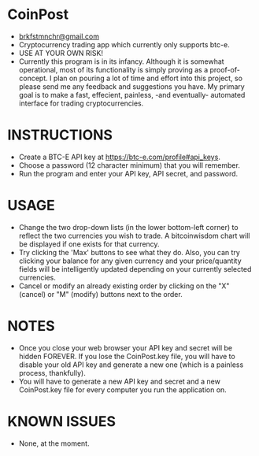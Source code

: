 CoinPost
========
* brkfstmnchr@gmail.com
* Cryptocurrency trading app which currently only supports btc-e.
* USE AT YOUR OWN RISK!
* Currently this program is in its infancy. Although it is somewhat operational, most of its functionality is simply proving as a proof-of-concept. I plan on pouring a lot of time and effort into this project, so please send me any feedback and suggestions you have. My primary goal is to make a fast, effecient, painless, -and eventually- automated interface for trading cryptocurrencies.

INSTRUCTIONS
==========================================================================
* Create a BTC-E API key at https://btc-e.com/profile#api_keys.
* Choose a password (12 character minimum) that you will remember.
* Run the program and enter your API key, API secret, and password. 

USAGE
==========================================================================
* Change the two drop-down lists (in the lower bottom-left corner) to reflect the two currencies you wish to trade. A bitcoinwisdom chart will be displayed if one exists for that currency.
* Try clicking the 'Max' buttons to see what they do. Also, you can try clicking your balance for any given currency and your price/quantity fields will be intelligently updated depending on your currently selected currencies.
* Cancel or modify an already existing order by clicking on the "X" (cancel) or "M" (modify) buttons next to the order.


NOTES
==========================================================================
* Once you close your web browser your API key and secret will be hidden FOREVER. If you lose the CoinPost.key file, you will have to disable your old API key and generate a new one (which is a painless process, thankfully).
* You will have to generate a new API key and secret and a new CoinPost.key file for every computer you run the application on.

KNOWN ISSUES
==========================================================================
* None, at the moment.